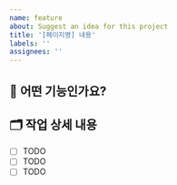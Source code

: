 ```yaml
---
name: feature
about: Suggest an idea for this project
title: '[페이지명] 내용'
labels: ''
assignees: ''
---
```


## 🤔 어떤 기능인가요?


## 🗂️ 작업 상세 내용

- [ ] TODO
- [ ] TODO
- [ ] TODO
